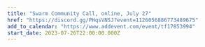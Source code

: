 ```yaml
---
title: "Swarm Community Call, online, July 27"
href: "https://discord.gg/PHqsVNSJ?event=1126056886773489675"
add_to_calendar: "https://www.addevent.com/event/tf17853994"
start_date: 2023-07-26T22:00:00.000Z
---
```

